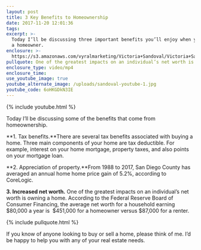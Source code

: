 ```yaml
---
layout: post
title: 3 Key Benefits to Homeownership
date: 2017-11-20 12:01:36
tags:
excerpt: >-
  Today I’ll be discussing three important benefits you’ll enjoy when you become
  a homeowner.
enclosure: >-
  https://s3.amazonaws.com/vyralmarketing/Victoria+Sandoval/Victoria+Sandoval+-+San+Diego+Realtor-+3+Key+Benefits+to+Homeownership.mp4
pullquote: One of the greatest impacts on an individual’s net worth is owning a home.
enclosure_type: video/mp4
enclosure_time:
use_youtube_image: true
youtube_alternate_image: /uploads/sandoval-youtube-1.jpg
youtube_code: 6oHKGDkN3IE
---
```



{% include youtube.html %}

Today I’ll be discussing some of the benefits that come from homeownership.

**1. Tax benefits.**There are several tax benefits associated with buying a home. Three main components of your home are tax deductible. For example, interest on your home mortgage, property taxes, and also points on your mortgage loan.

**2. Appreciation of property.**From 1988 to 2017, San Diego County has averaged an annual home home price gain of 5.2%, according to CoreLogic.

**3. Increased net worth.** One of the greatest impacts on an individual’s net worth is owning a home. According to the Federal Reserve Board of Consumer Financing, the average net worth for a household earning $80,000 a year is&nbsp; $451,000 for a homeowner versus $87,000 for a renter.

{% include pullquote.html %}

If you know of anyone looking to buy or sell a home, please think of me. I’d be happy to help you with any of your real estate needs.
